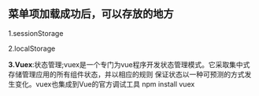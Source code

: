## 菜单项加载成功后，可以存放的地方

1.sessionStorage

2.localStorage

**3.Vuex**:状态管理;vuex是一个专门为vue程序开发状态管理模式。它采取集中式存储管理应用的所有组件状态，并以相应的规则
保证状态以一种可预测的方式发生变化。vuex也集成到Vue的官方调试工具
npm install vuex
